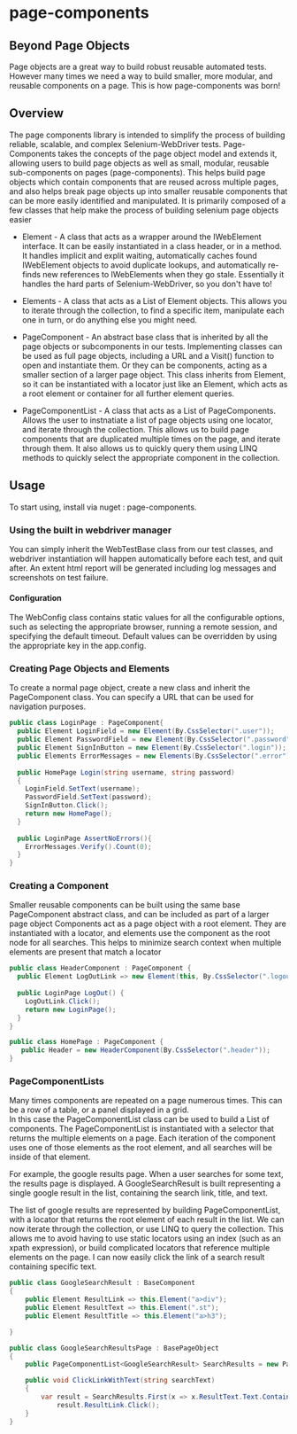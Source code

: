 # page-components

## Beyond Page Objects
Page objects are a great way to build robust reusable automated tests.  However many times we need a way to build smaller, more modular, and reusable components on a page.  This is how page-components was born!

## Overview

The page components library is intended to simplify the process of building reliable, scalable, and complex Selenium-WebDriver tests.  Page-Components takes the concepts of the page object model and extends it, allowing users to build page objects as well as small, modular, reusable sub-components on pages (page-components).  This helps build page objects which contain components that are reused across multiple pages, and also helps break page objects up into smaller reusable components that can be more easily identified and manipulated.  It is primarily composed of a few classes that help make the process of building selenium page objects easier

* Element - A class that acts as a wrapper around the IWebElement interface.  It can be easily instantiated in a class header, or in a method.  It handles implicit and explit waiting, automatically caches found IWebElement objects to avoid duplicate lookups, and automatically re-finds new references to IWebElements when they go stale.  Essentially it handles the hard parts of Selenium-WebDriver, so you don't have to!

* Elements - A class that acts as a List of Element objects.  This allows you to iterate through the collection, to find a specific item, manipulate each one in turn, or do anything else you might need.  

* PageComponent - An abstract base class that is inherited by all the page objects or subcomponents in our tests.  Implementing classes can be used as full page objects, including a URL and a Visit() function to open and instantiate them.  Or they can be components, acting as a smaller section of a larger page object. This class inherits from Element, so it can be instantiated with a locator just like an Element, which acts as a root element or container for all further element queries. 

* PageComponentList - A class that acts as a List of PageComponents.  Allows the user to instnatiate a list of page objects using one locator, and iterate through the collection.  This allows us to build page components that are duplicated multiple times on the page, and iterate through them.  It also allows us to quickly query them using LINQ methods to quickly select the appropriate component in the collection. 

## Usage
To start using, install via nuget : page-components.
### Using the built in webdriver manager
You can simply inherit the WebTestBase class from our test classes, and webdriver instantiation will happen automatically before each test, and quit after.  An extent html report will be generated including log messages and screenshots on test failure.
#### Configuration
The WebConfig class contains static values for all the configurable options, such as selecting the appropriate browser, running a remote session, and specifying the default timeout.  Default values can be overridden by using the appropriate key in the app.config.

### Creating Page Objects and Elements
To create a normal page object, create a new class and inherit the PageComponent class.  You can specify a URL that can be used for navigation purposes.
```cs
public class LoginPage : PageComponent{
  public Element LoginField = new Element(By.CssSelector(".user"));
  public Element PasswordField = new Element(By.CssSelector(".password"));
  public Element SignInButton = new Element(By.CssSelector(".login"));
  public Elements ErrorMessages = new Elements(By.CssSelector(".error"));
  
  public HomePage Login(string username, string password)
  {
    LoginField.SetText(username);
    PasswordField.SetText(password);
    SignInButton.Click();
    return new HomePage();
  }
  
  public LoginPage AssertNoErrors(){
    ErrorMessages.Verify().Count(0);
  }
}
```

### Creating a Component
Smaller reusable components can be built using the same base PageComponent abstract class, and can be included as part of a larger page object
Components act as a page object with a root element.  They are instantiated with a locator, and elements use the component as the root node for all searches.
This helps to minimize search context when multiple elements are present that match a locator
```cs
public class HeaderComponent : PageComponent {
  public Element LogOutLink => new Element(this, By.CssSelector(".logout"));
  
  public LoginPage LogOut() {
    LogOutLink.Click();
    return new LoginPage();
  }
}

public class HomePage : PageComponent {
   public Header = new HeaderComponent(By.CssSelector(".header"));
}
```

### PageComponentLists
Many times components are repeated on a page numerous times.  This can be a row of a table, or a panel displayed in a grid.  
In this case the PageComponentList class can be used to build a List of components.  The PageComponentList is instantiated with
a selector that returns the multiple elements on a page.  Each iteration of the component uses one of those elements as the root element,
and all searches will be inside of that element.  

For example, the google results page.  When a user searches for some text, the results page is displayed.  A GoogleSearchResult is built representing a single google result
in the list, containing the search link, title, and text.  

The list of google results are represented by building PageComponentList, with a locator that returns the root element of each result in the list.  We can now iterate through
the collection, or use LINQ to query the collection.  This allows me to avoid having to use static locators using an index (such as an xpath expression), or build complicated 
locators that reference multiple elements on the page.  I can now easily click the link of a search result containing specific text.
```cs
public class GoogleSearchResult : BaseComponent
{
    public Element ResultLink => this.Element("a>div");
    public Element ResultText => this.Element(".st");
    public Element ResultTitle => this.Element("a>h3");

}

public class GoogleSearchResultsPage : BasePageObject
{
    public PageComponentList<GoogleSearchResult> SearchResults = new PageComponentList<GoogleSearchResult>(".g");

    public void ClickLinkWithText(string searchText)
    {
        var result = SearchResults.First(x => x.ResultText.Text.Contains(searchText));
            result.ResultLink.Click();
    }
}
```


